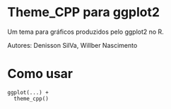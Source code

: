# Theme_CPP para ggplot2

Um tema para gráficos produzidos pelo ggplot2 no R.

Autores:
      Denisson SilVa,
      Willber Nascimento
      
# Como usar

```
ggplot(...) +
  theme_cpp()
```


